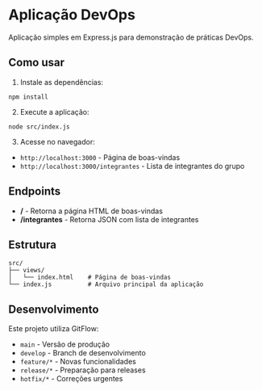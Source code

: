 # Aplicação DevOps

Aplicação simples em Express.js para demonstração de práticas DevOps.

## Como usar

1. Instale as dependências:
```
npm install
```

2. Execute a aplicação:
```
node src/index.js
```

3. Acesse no navegador:
- `http://localhost:3000` - Página de boas-vindas
- `http://localhost:3000/integrantes` - Lista de integrantes do grupo

## Endpoints

- **/** - Retorna a página HTML de boas-vindas
- **/integrantes** - Retorna JSON com lista de integrantes

## Estrutura

```
src/
├── views/
│   └── index.html    # Página de boas-vindas
└── index.js          # Arquivo principal da aplicação
```

## Desenvolvimento

Este projeto utiliza GitFlow:
- `main` - Versão de produção
- `develop` - Branch de desenvolvimento
- `feature/*` - Novas funcionalidades
- `release/*` - Preparação para releases
- `hotfix/*` - Correções urgentes
